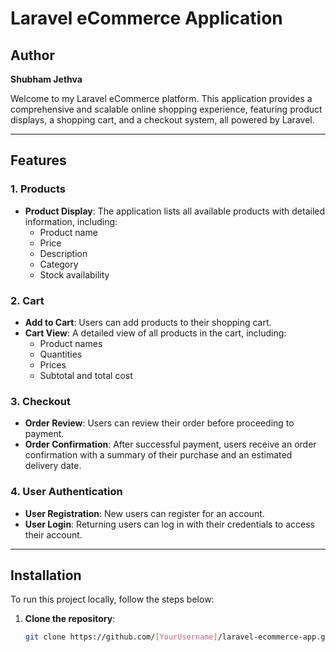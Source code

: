 # Laravel eCommerce Application

## Author
**Shubham Jethva**

Welcome to my Laravel eCommerce platform. This application provides a comprehensive and scalable online shopping experience, featuring product displays, a shopping cart, and a checkout system, all powered by Laravel.

---

## Features

### 1. Products
- **Product Display**: The application lists all available products with detailed information, including:
  - Product name
  - Price
  - Description
  - Category
  - Stock availability

### 2. Cart
- **Add to Cart**: Users can add products to their shopping cart.
- **Cart View**: A detailed view of all products in the cart, including:
  - Product names
  - Quantities
  - Prices
  - Subtotal and total cost

### 3. Checkout
- **Order Review**: Users can review their order before proceeding to payment.
- **Order Confirmation**: After successful payment, users receive an order confirmation with a summary of their purchase and an estimated delivery date.

### 4. User Authentication
- **User Registration**: New users can register for an account.
- **User Login**: Returning users can log in with their credentials to access their account.

---

## Installation

To run this project locally, follow the steps below:

1. **Clone the repository**:
   ```bash
   git clone https://github.com/[YourUsername]/laravel-ecommerce-app.git
